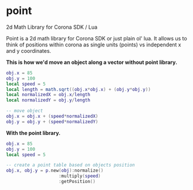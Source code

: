#  point
2d Math Library for Corona SDK / Lua

Point is a 2d math library for Corona SDK or just plain ol' lua.  It allows us to think of positions within corona as single units (points) vs independent x and y coordinates.

**This is how we'd move an object along a vector without point library.**

```lua 
obj.x = 85
obj.y = 100
local speed = 5
local length = math.sqrt((obj.x*obj.x) + (obj.y*obj.y))
local normalizedX = obj.x/length
local normalizedY =	obj.y/length

-- move object
obj.x = obj.x + (speed*normalizedX)
obj.y = obj.y + (speed*normalizedY)
```

**With the point library.**
```lua
obj.x = 85
obj.y = 100
local speed = 5

-- create a point table based on objects position
obj.x, obj.y = p.new(obj):normalize()
					:multiply(speed)
					:getPosition()
```

